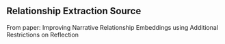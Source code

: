 ## Relationship Extraction Source

From paper: Improving Narrative Relationship Embeddings using Additional Restrictions on Reflection
